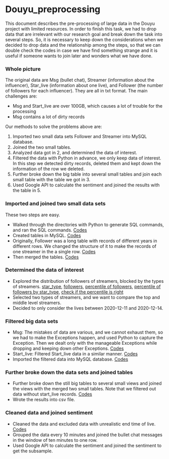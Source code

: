 # Douyu_preprocessing
This document describes the pre-processing of large data in the Douyu project with limited resources. In order to finish this task, we had to drop data that are irrelevant with our research goal and break down the task into several steps. So, it is necessary to keep down the considerations when we decided to drop data and the relationship among the steps, so that we can double check the codes in case we have find something strange and it is useful if someone wants to join later and wonders what we have done.

### Whole picture
The original data are Msg (bullet chat), Streamer (information about the influencer), Star_live (information about one live), and Follower (the number of followers for each influencer). They are all in txt format. The main challenges are:
- Msg and Start_live are over 100GB, which causes a lot of trouble for the processing
- Msg contains a lot of dirty records

Our methods to solve the problems above are:
1. Imported two small data sets Follower and Streamer into MySQL database.
2. Joined the two small tables.
3. Analyzed data got in 2, and determined the data of interest.
4. Filtered the data with Python in advance, we only keep data of interest. In this step we detected dirty records, deleted them and kept down the information of the row we deleted.
5. Further broke down the big table into several small tables and join each small table with the table we got in 3.
6. Used Google API to calculate the sentiment and joined the results with the table in 5.


### Imported and joined two small data sets
These two steps are easy. 
- Walked through the directories with Python to generate SQL commands, and ran the SQL commands. [Codes](small_datasets/import_data.py)
- Created tables in MySQL. [Codes](small_datasets/create_table.sql)
- Originally, Follower was a long table with records of different years in different rows. We changed the structure of it to make the records of one streamer in the a single row. [Codes](small_datasets/change_the_structure.sql)
- Then merged the tables. [Codes](small_datasets/join_features.sql)

### Determined the data of interest
- Explored the distribution of followers of streamers, blocked by the types of streamers. [star_type](distributions/task1.sql), [followers](distributions/task2.sql),  [percentile of followers](distributions/task31.sql), [percentile of followers by star_type](distributions/task32.sql), [check if the percentile is right](distributions/check.sql)
- Selected two types of streamers, and we want to compare the top and middle level streamers.
- Decided to only consider the lives between 2020-12-11 and 2020-12-14.

### Filtered big data sets
- Msg: The mistakes of data are various, and we cannot exhaust them, so we had to make the Exceptions happen, and used Python to capture the Exception. Then we dealt only with the manageable Exceptions while dropping and keeping down other Exceptions. [Codes](filter/top_mid.py)
- Start_live: Filtered Start_live data in a similar manner. [Codes](filter/to_csv_start_live.py)
- Imported the filtered data into MySQL database. [Codes](filter/import_csv.py)

### Further broke down the data sets and joined tables
- Further broke down the still big tables to several small views and joined the views with the merged two small tables. Note that we filtered out data without start_live records. [Codes](broke_joined/join_table_5day.sql)
- Wrote the results into csv file.

### Cleaned data and joined sentiment
- Cleaned the data and excluded data with unrealistic end time of live. [Codes](sentiment/sentiment.py)
- Grouped the data every 10 minutes and joined the bullet chat messages in the window of ten minutes to one row.
- Used Google API to calculate the sentiment and joined the sentiment to get the subsample.
